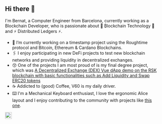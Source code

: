 ## Hi there 👋

I'm Bernat, a Computer Engineer from Barcelona, currently working as a Blockchain Developer, who is passionate about 🔗 ₿lockchain Technology 🔗 and ⚡ Distributed Ledgers ⚡. 

- 🚀 I’m currently working on a timestamp project using the Roughtime protocol and Bitcoin, Ethereum & Cardano Blockchains. 
- 🖇 I enjoy participating in new DeFi projects to test new blockchain networks and providing liquidity in decentralized exchanges.
- 😚 One of the projects I am most proud of is my final degree project, which was [A Decentralized Exchange (DEX) Vue dApp demo on the RSK blockchain with basic functionalities such as Add Liquidity and Swap ERC20 tokens](https://github.com/ikcoin/tfg-rsk-swap)
- ☕ Addicted to (good) Coffee, V60 is my daily driver. 
- ⌨️ I'm a Mechanical Keyboard enthusiast, I love the ergonomic Alice layout and I enjoy contributing to the community with projects like [this one](https://github.com/ikcoin/IkCase). 

<a href="https://www.linkedin.com/in/bernat-marcilla-jimenez-09040019a/">
  <img align="left" alt="Bernat's LinkedIN" width="22px" src="https://raw.githubusercontent.com/peterthehan/peterthehan/master/assets/linkedin.svg" />
</a>

<!--

## Skills
### Coding Languages
![Python](https://img.shields.io/badge/Python-14354C?style=for-the-badge&logo=python&logoColor=white)
![JavaScript](https://img.shields.io/badge/JavaScript-323330?style=for-the-badge&logo=javascript&logoColor=F7DF1E)
![C++](https://img.shields.io/badge/C%2B%2B-00599C?style=for-the-badge&logo=c%2B%2B&logoColor=white)
![Java](https://img.shields.io/badge/Java-ED8B00?style=for-the-badge&logo=java&logoColor=white)
![PHP](https://img.shields.io/badge/PHP-777BB4?style=for-the-badge&logo=php&logoColor=white)
![HTML](https://img.shields.io/badge/HTML5-E34F26?style=for-the-badge&logo=html5&logoColor=white)
![CSS](https://img.shields.io/badge/CSS3-1572B6?style=for-the-badge&logo=css3&logoColor=white)
![Android](https://img.shields.io/badge/Android-3DDC84?style=for-the-badge&logo=android&logoColor=white)

### Frameworks/Systems

![Vue.js](https://img.shields.io/badge/Vue.js-35495E?style=for-the-badge&logo=vue.js&logoColor=4FC08D)
![Node.js](https://img.shields.io/badge/Node.js-43853D?style=for-the-badge&logo=node.js&logoColor=white)
![Flask](https://img.shields.io/badge/Flask-000000?style=for-the-badge&logo=flask&logoColor=white)
![MongoDB](https://img.shields.io/badge/MongoDB-4EA94B?style=for-the-badge&logo=mongodb&logoColor=white)
![MySQL](https://img.shields.io/badge/MySQL-00000F?style=for-the-badge&logo=mysql&logoColor=white)

![Git](http://img.shields.io/badge/-Git-FF0000?style=for-the-badge&logo=Git&logoColor=white)

![MSTeams](https://img.shields.io/badge/Microsoft_Teams-6264A7?style=for-the-badge&logo=microsoft-teams&logoColor=white)
![Slack](https://img.shields.io/badge/Slack-4A154B?style=for-the-badge&logo=slack&logoColor=white)


### Blockchain
![Solidity](https://img.shields.io/badge/Solidity-007ACC?style=for-the-badge&logo=solidity&logoColor=white)
![Bitcoin](https://img.shields.io/badge/Bitcoin_core-000000?style=for-the-badge&logo=bitcoin&logoColor=white)
![Web3.js](https://img.shields.io/badge/web3.js-7a7c80?style=for-the-badge&logo=metamask&logoColor=white)
![Truffle](https://img.shields.io/badge/Truffle-80311D?style=for-the-badge&logo=truffle&logoColor=white)
![RemixIDE](https://img.shields.io/badge/Remix_IDE-284ebf?style=for-the-badge&logo=remix&logoColor=white)
![Docker](https://img.shields.io/badge/docker-1572B6?style=for-the-badge&logo=docker&logoColor=white)

### Agile software development
![Kanban](https://img.shields.io/badge/Kanban-0D597F?style=for-the-badge&logo=scrum&logoColor=white)
![Scrum](https://img.shields.io/badge/scrum-1DA1F2?style=for-the-badge&logo=scrum&logoColor=white)
![Jira](https://img.shields.io/badge/Jira-1877F2?style=for-the-badge&logo=jira&logoColor=white)
![Trello](https://img.shields.io/badge/Trello-330F63?style=for-the-badge&logo=trello&logoColor=white)
![Bitbucket](https://img.shields.io/badge/Bitbucket-330F63?style=for-the-badge&logo=bitbucket&logoColor=white)

-->
